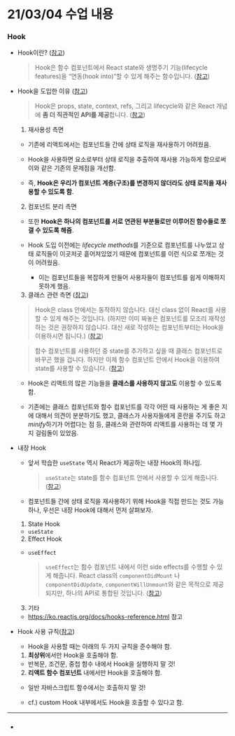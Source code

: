 # 21/03/04 수업 내용
### Hook

- Hook이란? ([참고](https://ko.reactjs.org/docs/hooks-overview.html#but-what-is-a-hook))

  > Hook은 함수 컴포넌트에서 React state와 생명주기 기능(lifecycle features)을 “연동(hook into)“할 수 있게 해주는 함수입니다. ([참고](https://ko.reactjs.org/docs/hooks-overview.html#but-what-is-a-hook))

- Hook을 도입한 이유 ([참고](https://reactjs.org/docs/hooks-intro.html#complex-components-become-hard-to-understand))

  > Hook은 props, state, context, refs, 그리고 lifecycle와 같은 React 개념에 **좀 더 직관적인 API를 제공**합니다. ([참고](https://ko.reactjs.org/docs/hooks-intro.html#no-breaking-changes))

  1. 재사용성 측면

    - 기존에 리액트에서는 컴포넌트들 간에 상태 로직을 재사용하기 어려웠음.

    - Hook을 사용하면 요소로부터 상태 로직을 추출하여 재사용 가능하게 함으로써 이와 같은 기존의 문제점을 개선함.

    - 즉, **Hook은 우리가 컴포넌트 계층(구조)를 변경하지 않더라도 상태 로직을 재사용할 수 있도록 함**.

  2. 컴포넌트 분리 측면

    - 또한 **Hook은 하나의 컴포넌트를 서로 연관된 부분들로만 이루어진 함수들로 쪼갤 수 있도록 해줌**.

    - Hook 도입 이전에는 *lifecycle methods*를 기준으로 컴포넌트를 나누었고 상태 로직들이 이곳저곳 흩어져있었기 때문에 컴포넌트를 이런 식으로 쪼개는 것이 어려웠음.

      - 이는 컴포넌트들을 복잡하게 만들어 사용자들이 컴포넌트를 쉽게 이해하지 못하게 했음.

  3. 클래스 관련 측면 ([참고](https://reactjs.org/docs/hooks-intro.html#classes-confuse-both-people-and-machines))

    > Hook은 class 안에서는 동작하지 않습니다. 대신 class 없이 React를 사용할 수 있게 해주는 것입니다. (하지만 이미 짜놓은 컴포넌트를 모조리 재작성하는 것은 권장하지 않습니다. 대신 새로 작성하는 컴포넌트부터는 Hook을 이용하시면 됩니다.) ([참고](https://ko.reactjs.org/docs/hooks-overview.html#but-what-is-a-hook))

    > 함수 컴포넌트를 사용하던 중 state를 추가하고 싶을 때 클래스 컴포넌트로 바꾸곤 했을 겁니다. 하지만 이제 함수 컴포넌트 안에서 Hook을 이용하여 state를 사용할 수 있습니다. ([참고](https://ko.reactjs.org/docs/hooks-state.html#whats-a-hook))

    - Hook은 리액트의 많은 기능들을 **클래스를 사용하지 않고도** 이용할 수 있도록 함.

    - 기존에는 클래스 컴포넌트와 함수 컴포넌트를 각각 어떤 때 사용하는 게 좋은 지에 대해서 의견이 분분하기도 했고, 클래스가 사용자들에게 혼란을 주기도 하고 *minify*하기가 어렵다는 점 등, 클래스와 관련하여 리액트를 사용하는 데 몇 가지 걸림돌이 있었음.

- 내장 Hook

  - 앞서 학습한 `useState` 역시 React가 제공하는 내장 Hook의 하나임.

    > `useState`는 state를 함수 컴포넌트 안에서 사용할 수 있게 해줍니다. ([참고](https://ko.reactjs.org/docs/hooks-state.html#whats-a-hook))

  - 컴포넌트들 간에 상태 로직을 재사용하기 위해 Hook을 직접 만드는 것도 가능하나, 우선은 내장 Hook에 대해서 먼저 살펴보자.

  1. State Hook

    - `useState`

  2. Effect Hook

    - `useEffect`

      > `useEffect`는 함수 컴포넌트 내에서 이런 side effects를 수행할 수 있게 해줍니다. React class의 `componentDidMount` 나 `componentDidUpdate`, `componentWillUnmount`와 같은 목적으로 제공되지만, 하나의 API로 통합된 것입니다. ([참고](https://ko.reactjs.org/docs/hooks-overview.html#effect-hook))

  3. 기타

    - https://ko.reactjs.org/docs/hooks-reference.html 참고

- Hook 사용 규칙([참고](https://ko.reactjs.org/docs/hooks-overview.html#rules-of-hooks))

  - Hook을 사용할 때는 아래의 두 가지 규칙을 준수해야 함.

  1. **최상위**에서만 Hook을 호출해야 함.

    - 반복문, 조건문, 중첩 함수 내에서 Hook을 실행하지 말 것!

  2. **리액트 함수 컴포넌트** 내에서만 Hook을 호출해야 함.

    - 일반 자바스크립트 함수에서는 호출하지 말 것!

  - cf.) custom Hook 내부에서도 Hook을 호출할 수 있다고 함.

___
### 

- 

